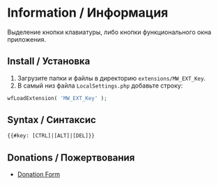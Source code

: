 # Information / Информация

Выделение кнопки клавиатуры, либо кнопки функционального окна приложения.

## Install / Установка

1. Загрузите папки и файлы в директорию `extensions/MW_EXT_Key`.
2. В самый низ файла `LocalSettings.php` добавьте строку:

```php
wfLoadExtension( 'MW_EXT_Key' );
```

## Syntax / Синтаксис

```html
{{#key: [CTRL]|[ALT]|[DEL]}}
```

## Donations / Пожертвования

- [Donation Form](https://donation-form.github.io/)
